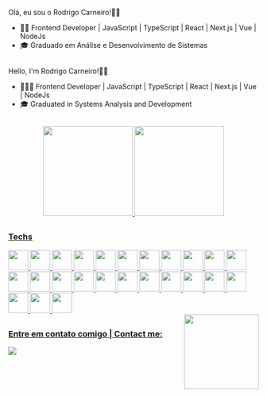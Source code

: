 <div style="display: inline_block">

Olá, eu sou o Rodrigo Carneiro!🧔🏽

-   👩‍💻 Frontend Developer | JavaScript | TypeScript | React | Next.js | Vue | NodeJs
-   🎓 Graduado em Análise e Desenvolvimento de Sistemas

##

Hello, I'm Rodrigo Carneiro!🧔🏽

-   🧑🏽‍💻 Frontend Developer | JavaScript | TypeScript | React | Next.js | Vue | NodeJs
-   🎓 Graduated in Systems Analysis and Development

</div>

##

<div align="center">
  <a href="https://github.com/carneironline">
  <img height="180em" src="https://github-readme-stats.vercel.app/api?username=carneironline&show_icons=true&theme=codeSTACKr"
  media="(prefers-color-scheme: dark)"/>
  <img height="180em" src="https://github-readme-stats.vercel.app/api/top-langs/?username=carneironline&layout=compact&langs_count=7&theme=codeSTACKr"/>
</div>

##

  <h3> Techs </h3>
    
  <div style="display: inline_block">  
            <img src="https://cdn.jsdelivr.net/gh/devicons/devicon/icons/html5/html5-plain.svg" width="40" height="40" />  
            <img src="https://cdn.jsdelivr.net/gh/devicons/devicon/icons/css3/css3-plain.svg" width="40" height="40" />        
            <img src="https://cdn.jsdelivr.net/gh/devicons/devicon/icons/javascript/javascript-plain.svg" width="40" height="40" />      
            <img src="https://cdn.jsdelivr.net/gh/devicons/devicon/icons/git/git-plain.svg" width="40" height="40"/>   
            <img src="https://cdn.jsdelivr.net/gh/devicons/devicon/icons/nodejs/nodejs-original-wordmark.svg" width="40" height="40" /> 
            <img src="https://cdn.jsdelivr.net/gh/devicons/devicon/icons/express/express-original-wordmark.svg" width="40" height="40"/>
            <img src="https://cdn.jsdelivr.net/gh/devicons/devicon/icons/react/react-original.svg" width="40" height="40" />   
<img src="https://cdn.jsdelivr.net/gh/devicons/devicon@latest/icons/nextjs/nextjs-original.svg"  width="40" height="40"/> 
            <img src="https://cdn.jsdelivr.net/gh/devicons/devicon@latest/icons/vuejs/vuejs-original.svg"  width="40" height="40"/>      
<img src="https://cdn.jsdelivr.net/gh/devicons/devicon@latest/icons/vuetify/vuetify-original.svg"  width="40" height="40"/>
<img src="https://cdn.jsdelivr.net/gh/devicons/devicon@latest/icons/storybook/storybook-original.svg"  width="40" height="40"/> 
<img src="https://cdn.jsdelivr.net/gh/devicons/devicon@latest/icons/vitejs/vitejs-original.svg"  width="40" height="40"/> 
<img src="https://cdn.jsdelivr.net/gh/devicons/devicon@latest/icons/vitest/vitest-original.svg"  width="40" height="40"/> 
<img src="https://cdn.jsdelivr.net/gh/devicons/devicon@latest/icons/jest/jest-plain.svg"  width="40" height="40"/> 
            <img src="https://cdn.jsdelivr.net/gh/devicons/devicon/icons/sass/sass-original.svg" width="40" height="40"/>
            <img src="https://cdn.jsdelivr.net/gh/devicons/devicon/icons/bootstrap/bootstrap-original.svg" width="40" height="40"/>             
            <img src="https://cdn.jsdelivr.net/gh/devicons/devicon@latest/icons/tailwindcss/tailwindcss-original.svg" width="40" height="40" />              
            <img src="https://cdn.jsdelivr.net/gh/devicons/devicon@latest/icons/postgresql/postgresql-original-wordmark.svg" width="40" height="40"/>          
            <img src="https://cdn.jsdelivr.net/gh/devicons/devicon/icons/mysql/mysql-original.svg" width="40" height="40" />
            <img src="https://cdn.jsdelivr.net/gh/devicons/devicon/icons/mongodb/mongodb-original.svg" width="40" height="40" />     
            <img src="https://cdn.jsdelivr.net/gh/devicons/devicon@latest/icons/docker/docker-original-wordmark.svg" width="40" height="40"/>  
<img src="https://cdn.jsdelivr.net/gh/devicons/devicon@latest/icons/githubactions/githubactions-original.svg"  width="40" height="40"/>    
            <img src="https://cdn.jsdelivr.net/gh/devicons/devicon@latest/icons/postman/postman-original.svg"  width="40" height="40"/>          
            <img src="https://cdn.jsdelivr.net/gh/devicons/devicon/icons/canva/canva-original.svg" width="40" height="40" />
            <img src="https://cdn.jsdelivr.net/gh/devicons/devicon/icons/figma/figma-original.svg" width="40" height="40" />
       </div>
  
<img align="right" src="https://media.discordapp.net/attachments/1019327557184798753/1019329729737801768/6t9slj.gif" width="150" height="150"/> 
  
  ##
  
  <h3> Entre em contato comigo | Contact me:</h3>
  <div style="display: inline_block">    
  <a href="https://www.linkedin.com/in/carneironline" target="_blank"><img src="https://img.shields.io/badge/-LinkedIn-%230077B5?style=for-the-badge&logo=linkedin&logoColor=white" target="_blank"></a>   
   
 </div>
